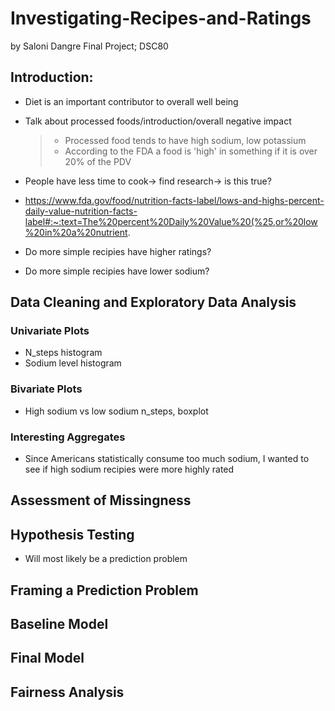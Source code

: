 # Investigating-Recipes-and-Ratings
by Saloni Dangre
Final Project; DSC80

## Introduction:
- Diet is an important contributor to overall well being
- Talk about processed foods/introduction/overall negative impact
  >- Processed food tends to have high sodium, low potassium
  >- According to the FDA a food is 'high' in something if it is over 20% of the PDV
- People have less time to cook-> find research-> is this true?
- https://www.fda.gov/food/nutrition-facts-label/lows-and-highs-percent-daily-value-nutrition-facts-label#:~:text=The%20percent%20Daily%20Value%20(%25,or%20low%20in%20a%20nutrient.

- Do more simple recipies have higher ratings?
- Do more simple recipies have lower sodium?

## Data Cleaning and Exploratory Data Analysis
### Univariate Plots
- N_steps histogram
- Sodium level histogram
### Bivariate Plots
- High sodium vs low sodium n_steps, boxplot
### Interesting Aggregates
- Since Americans statistically consume too much sodium, I wanted to see if high sodium recipies were more highly rated
## Assessment of Missingness

## Hypothesis Testing
- Will most likely be a prediction problem

## Framing a Prediction Problem

## Baseline Model

## Final Model

## Fairness Analysis
